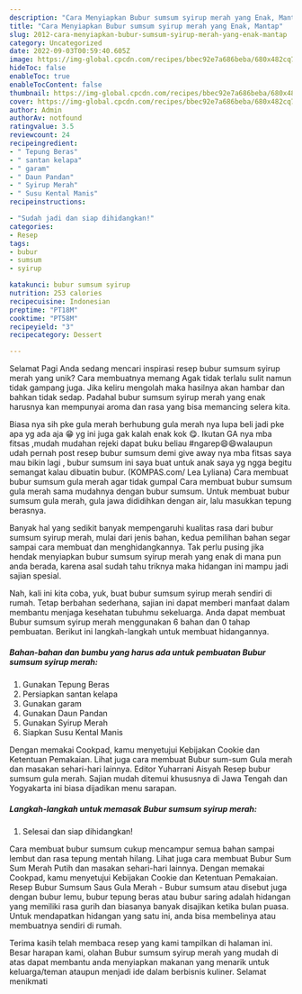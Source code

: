 ```yaml
---
description: "Cara Menyiapkan Bubur sumsum syirup merah yang Enak, Mantap"
title: "Cara Menyiapkan Bubur sumsum syirup merah yang Enak, Mantap"
slug: 2012-cara-menyiapkan-bubur-sumsum-syirup-merah-yang-enak-mantap
category: Uncategorized
date: 2022-09-03T00:59:40.605Z
image: https://img-global.cpcdn.com/recipes/bbec92e7a686beba/680x482cq70/bubur-sumsum-syirup-merah-foto-resep-utama.jpg
hideToc: false
enableToc: true
enableTocContent: false
thumbnail: https://img-global.cpcdn.com/recipes/bbec92e7a686beba/680x482cq70/bubur-sumsum-syirup-merah-foto-resep-utama.jpg
cover: https://img-global.cpcdn.com/recipes/bbec92e7a686beba/680x482cq70/bubur-sumsum-syirup-merah-foto-resep-utama.jpg
author: Admin
authorAv: notfound
ratingvalue: 3.5
reviewcount: 24
recipeingredient:
- " Tepung Beras"
- " santan kelapa"
- " garam"
- " Daun Pandan"
- " Syirup Merah"
- " Susu Kental Manis"
recipeinstructions:

- "Sudah jadi dan siap dihidangkan!"
categories:
- Resep
tags:
- bubur
- sumsum
- syirup

katakunci: bubur sumsum syirup 
nutrition: 253 calories
recipecuisine: Indonesian
preptime: "PT18M"
cooktime: "PT58M"
recipeyield: "3"
recipecategory: Dessert

---
```



Selamat Pagi Anda sedang mencari inspirasi resep bubur sumsum syirup merah yang unik? Cara membuatnya memang Agak tidak terlalu sulit namun tidak gampang juga. Jika keliru mengolah maka hasilnya akan hambar dan bahkan tidak sedap. Padahal bubur sumsum syirup merah yang enak harusnya kan mempunyai aroma dan rasa yang bisa memancing selera kita.


Biasa nya sih pke gula merah berhubung gula merah nya lupa beli jadi pke apa yg ada aja 😁 yg ini juga gak kalah enak kok 😋. Ikutan GA nya mba fitsas ,mudah mudahan rejeki dapat buku beliau #ngarep😄😄walaupun udah pernah post resep bubur sumsum demi give away nya mba fitsas saya mau bikin lagi , bubur sumsum ini saya buat untuk anak saya yg ngga begitu semangat kalau dibuatin bubur. (KOMPAS.com/ Lea Lyliana) Cara membuat bubur sumsum gula merah agar tidak gumpal Cara membuat bubur sumsum gula merah sama mudahnya dengan bubur sumsum. Untuk membuat bubur sumsum gula merah, gula jawa dididihkan dengan air, lalu masukkan tepung berasnya.

Banyak hal yang sedikit banyak mempengaruhi kualitas rasa dari bubur sumsum syirup merah, mulai dari jenis bahan, kedua pemilihan bahan segar sampai cara membuat dan menghidangkannya. Tak perlu pusing jika hendak menyiapkan bubur sumsum syirup merah yang enak di mana pun anda berada, karena asal sudah tahu triknya maka hidangan ini mampu jadi sajian spesial.


Nah, kali ini kita coba, yuk, buat bubur sumsum syirup merah sendiri di rumah. Tetap berbahan sederhana, sajian ini dapat memberi manfaat dalam membantu menjaga kesehatan tubuhmu sekeluarga. Anda dapat membuat Bubur sumsum syirup merah menggunakan 6 bahan dan 0 tahap pembuatan. Berikut ini langkah-langkah untuk membuat hidangannya.

<!--inarticleads1-->

##### Bahan-bahan dan bumbu yang harus ada untuk pembuatan Bubur sumsum syirup merah:

1. Gunakan  Tepung Beras
1. Persiapkan  santan kelapa
1. Gunakan  garam
1. Gunakan  Daun Pandan
1. Gunakan  Syirup Merah
1. Siapkan  Susu Kental Manis


Dengan memakai Cookpad, kamu menyetujui Kebijakan Cookie dan Ketentuan Pemakaian. Lihat juga cara membuat Bubur sum-sum Gula merah dan masakan sehari-hari lainnya. Editor Yuharrani Aisyah Resep bubur sumsum gula merah. Sajian mudah ditemui khususnya di Jawa Tengah dan Yogyakarta ini biasa dijadikan menu sarapan. 

<!--inarticleads2-->

##### Langkah-langkah untuk memasak Bubur sumsum syirup merah:


1. Selesai dan siap dihidangkan!

Cara membuat bubur sumsum cukup mencampur semua bahan sampai lembut dan rasa tepung mentah hilang. Lihat juga cara membuat Bubur Sum Sum Merah Putih dan masakan sehari-hari lainnya. Dengan memakai Cookpad, kamu menyetujui Kebijakan Cookie dan Ketentuan Pemakaian. Resep Bubur Sumsum Saus Gula Merah - Bubur sumsum atau disebut juga dengan bubur lemu, bubur tepung beras atau bubur saring adalah hidangan yang memiliki rasa gurih dan biasanya banyak disajikan ketika bulan puasa. Untuk mendapatkan hidangan yang satu ini, anda bisa membelinya atau membuatnya sendiri di rumah. 

Terima kasih telah membaca resep yang kami tampilkan di halaman ini. Besar harapan kami, olahan Bubur sumsum syirup merah yang mudah di atas dapat membantu anda menyiapkan makanan yang menarik untuk keluarga/teman ataupun menjadi ide dalam berbisnis kuliner. Selamat menikmati
